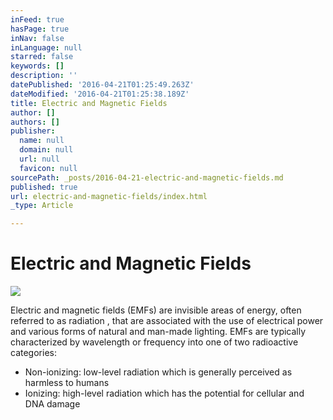 ```yaml
---
inFeed: true
hasPage: true
inNav: false
inLanguage: null
starred: false
keywords: []
description: ''
datePublished: '2016-04-21T01:25:49.263Z'
dateModified: '2016-04-21T01:25:38.189Z'
title: Electric and Magnetic Fields
author: []
authors: []
publisher:
  name: null
  domain: null
  url: null
  favicon: null
sourcePath: _posts/2016-04-21-electric-and-magnetic-fields.md
published: true
url: electric-and-magnetic-fields/index.html
_type: Article

---
```

# Electric and Magnetic Fields
![](https://the-grid-user-content.s3-us-west-2.amazonaws.com/fb6f288e-1b8f-472d-a165-e6fa8f98e043.jpg)

Electric and magnetic fields (EMFs) are invisible areas of energy, often referred to as radiation , that are associated with the use of electrical power and various forms of natural and man-made lighting. EMFs are typically characterized by wavelength or frequency into one of two radioactive categories:

* Non-ionizing: low-level radiation which is generally perceived as harmless to humans
* Ionizing: high-level radiation which has the potential for cellular and DNA damage